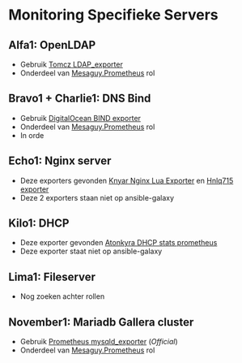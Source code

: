 # Monitoring Specifieke Servers

## Alfa1: OpenLDAP

- Gebruik [Tomcz LDAP_exporter](https://github.com/tomcz/openldap_exporter)
- Onderdeel van [Mesaguy.Prometheus](https://galaxy.ansible.com/mesaguy/prometheus) rol

## Bravo1 + Charlie1: DNS Bind

- Gebruik [DigitalOcean BIND exporter](https://github.com/digitalocean/bind_exporter)
- Onderdeel van [Mesaguy.Prometheus](https://galaxy.ansible.com/mesaguy/prometheus) rol
- In orde

## Echo1: Nginx server

- Deze exporters gevonden [Knyar Nginx Lua Exporter](https://github.com/knyar/nginx-lua-prometheus) en [Hnlq715 exporter](https://github.com/hnlq715/nginx-vts-exporter)
- Deze 2 exporters staan niet op ansible-galaxy

## Kilo1: DHCP

- Deze exporter gevonden [Atonkyra DHCP stats prometheus](https://github.com/atonkyra/dhcp-stats-prometheus)
- Deze exporter staat niet op ansible-galaxy

## Lima1: Fileserver

- Nog zoeken achter rollen

## November1: Mariadb Gallera cluster

- Gebruik [Prometheus mysqld_exporter](https://github.com/prometheus/mysqld_exporter) (*Official*)
- Onderdeel van [Mesaguy.Prometheus](https://galaxy.ansible.com/mesaguy/prometheus) rol
